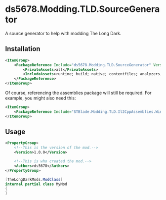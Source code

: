 # ds5678.Modding.TLD.SourceGenerator

A source generator to help with modding The Long Dark.

## Installation

```xml
<ItemGroup>
	<PackageReference Include="ds5678.Modding.TLD.SourceGenerator" Version="1.0.0">
		<PrivateAssets>all</PrivateAssets>
		<IncludeAssets>runtime; build; native; contentfiles; analyzers; buildtransitive</IncludeAssets>
	</PackageReference>
</ItemGroup>
```

Of course, referencing the assemblies package will still be required. For example, you might also need this:

```xml
<ItemGroup>
	<PackageReference Include="STBlade.Modding.TLD.Il2CppAssemblies.Windows" Version="2.36.0" />
</ItemGroup>
```

## Usage

```xml
<PropertyGroup>
	<!--This is the version of the mod.-->
	<Version>1.0.0</Version>

	<!--This is who created the mod.-->
	<Authors>ds5678</Authors>
</PropertyGroup>
```

```cs
[TheLongDarkMods.ModClass]
internal partial class MyMod
{
}
```

